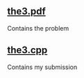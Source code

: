 ## [the3.pdf](https://github.com/e-hengirmen/METU/blob/master/CENG111/the3/the3.pdf)
Contains the problem
## [the3.cpp](https://github.com/e-hengirmen/METU/blob/master/CENG111/the3/the3.cpp)
Contains my submission
